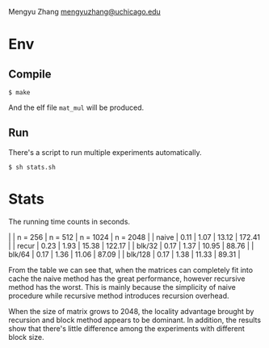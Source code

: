 
Mengyu Zhang
mengyuzhang@uchicago.edu

Env
===

Compile
-------

```
$ make 
```

And the elf file `mat_mul` will be produced. 

Run
---

There's a script to run multiple experiments automatically.

```
$ sh stats.sh
```

Stats
=====

The running time counts in seconds. 

|	    	| 	n = 256	  |   n = 512 	|   n = 1024  |   n = 2048  | 
|	naive	|   0.11	  |	  1.07		|   13.12	  |   172.41	| 
|   recur	|   0.23	  |   1.93      | 	15.38	  |   122.17	| 
|   blk/32	|   0.17      |	  1.37		|   10.95	  |   88.76		|
|	blk/64	|   0.17	  |   1.36		|	11.06	  |   87.09		|
|	blk/128	|	0.17	  |   1.38		|   11.33	  |   89.31		|

From the table we can see that, when the matrices can completely fit into cache the naive method has the great performance, however recursive method has the worst. This is mainly because the simplicity of naive procedure while recursive method introduces recursion overhead. 

When the size of matrix grows to 2048, the locality advantage brought by recursion and block method appears to be dominant. In addition, the results show that there's little difference among the experiments with different block size. 


